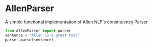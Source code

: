 # AllenParser
A simple functional implementation of Allen NLP's constituency Parser

```python
from AllenParser import parser
sentence = "Allen is a great tool"
parser.parse(sentence)
```
